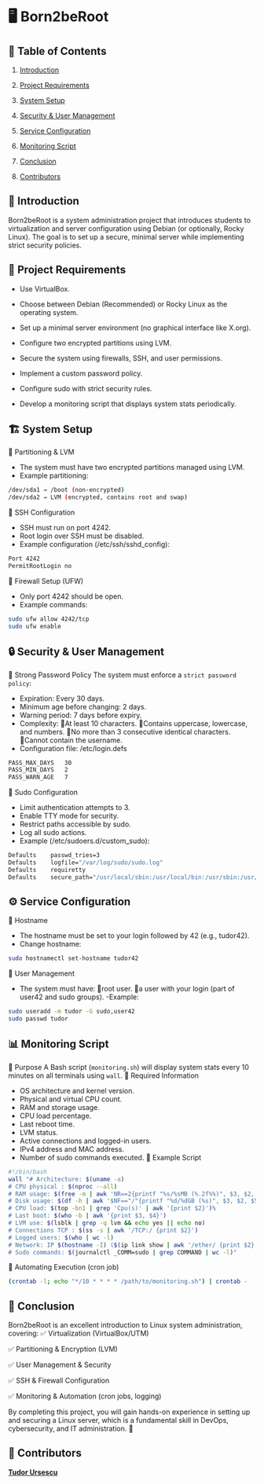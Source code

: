 # 🖥️ Born2beRoot

## 📌 Table of Contents

1. [Introduction](#-introduciton)

2. [Project Requirements](#-project-requirements)

3. [System Setup](#-system-setup)

4. [Security & User Management](#-security-&-user-management)

5. [Service Configuration](#-service-configuration)

6. [Monitoring Script](#-monitoring-script)

7. [Conclusion](#-conclusion)

8. [Contributors](#-contributors)
## 📖 Introduction
Born2beRoot is a system administration project that introduces students to virtualization and server configuration using Debian (or optionally, Rocky Linux). The goal is to set up a secure, minimal server while implementing strict security policies.

## 🔧 Project Requirements
- Use VirtualBox.

- Choose between Debian (Recommended) or Rocky Linux as the operating system.

- Set up a minimal server environment (no graphical interface like X.org).

- Configure two encrypted partitions using LVM.

- Secure the system using firewalls, SSH, and user permissions.

- Implement a custom password policy.

- Configure sudo with strict security rules.

- Develop a monitoring script that displays system stats periodically.

## 🏗️ System Setup

🔹 Partitioning & LVM
- The system must have two encrypted partitions managed using LVM.
- Example partitioning:
```sh
/dev/sda1 → /boot (non-encrypted)
/dev/sda2 → LVM (encrypted, contains root and swap)
```
🔹 SSH Configuration
- SSH must run on port 4242.
- Root login over SSH must be disabled.
- Example configuration (/etc/ssh/sshd_config):
```sh
Port 4242
PermitRootLogin no
```
🔹 Firewall Setup (UFW)
- Only port 4242 should be open.
- Example commands:
```sh
sudo ufw allow 4242/tcp
sudo ufw enable
```
## 🔒 Security & User Management
🔹 Strong Password Policy
The system must enforce a `strict password policy`:
- Expiration: Every 30 days.
- Minimum age before changing: 2 days.
- Warning period: 7 days before expiry.
- Complexity:
    🔺At least 10 characters.
    🔺Contains uppercase, lowercase, and numbers.
    🔺No more than 3 consecutive identical characters.
    🔺Cannot contain the username.
- Configuration file: /etc/login.defs
```sh
PASS_MAX_DAYS   30
PASS_MIN_DAYS   2
PASS_WARN_AGE   7
```
🔹 Sudo Configuration
- Limit authentication attempts to 3.
- Enable TTY mode for security.
- Restrict paths accessible by sudo.
- Log all sudo actions.
- Example (/etc/sudoers.d/custom_sudo):
```sh
Defaults    passwd_tries=3
Defaults    logfile="/var/log/sudo/sudo.log"
Defaults    requiretty
Defaults    secure_path="/usr/local/sbin:/usr/local/bin:/usr/sbin:/usr/bin:/sbin:/bin"
```
## ⚙️ Service Configuration
🔹 Hostname
- The hostname must be set to your login followed by 42 (e.g., tudor42).
- Change hostname:
```sh
sudo hostnamectl set-hostname tudor42
```
🔹 User Management
- The system must have:
    🔺root user.
    🔺a user with your login (part of user42 and sudo groups).
-Example:
```sh
sudo useradd -m tudor -G sudo,user42
sudo passwd tudor
```
## 📊 Monitoring Script
🔹 Purpose
A Bash script (`monitoring.sh`) will display system stats every 10 minutes on all terminals using `wall`.
🔹 Required Information
- OS architecture and kernel version.
- Physical and virtual CPU count.
- RAM and storage usage.
- CPU load percentage.
- Last reboot time.
- LVM status.
- Active connections and logged-in users.
- IPv4 address and MAC address.
- Number of sudo commands executed.
🔹 Example Script
```sh
#!/bin/bash
wall "# Architecture: $(uname -a)
# CPU physical : $(nproc --all)
# RAM usage: $(free -m | awk 'NR==2{printf "%s/%sMB (%.2f%%)", $3, $2, $3*100/$2 }')
# Disk usage: $(df -h | awk '$NF=="/"{printf "%d/%dGB (%s)", $3, $2, $5}')
# CPU load: $(top -bn1 | grep 'Cpu(s)' | awk '{print $2}')%
# Last boot: $(who -b | awk '{print $3, $4}')
# LVM use: $(lsblk | grep -q lvm && echo yes || echo no)
# Connections TCP : $(ss -s | awk '/TCP:/ {print $2}')
# Logged users: $(who | wc -l)
# Network: IP $(hostname -I) ($(ip link show | awk '/ether/ {print $2}'))
# Sudo commands: $(journalctl _COMM=sudo | grep COMMAND | wc -l)"
```
🔹 Automating Execution (cron job)
```sh
(crontab -l; echo "*/10 * * * * /path/to/monitoring.sh") | crontab -
```
## 🎯 Conclusion
Born2beRoot is an excellent introduction to Linux system administration, covering:
✅ Virtualization (VirtualBox/UTM)

✅ Partitioning & Encryption (LVM)

✅ User Management & Security

✅ SSH & Firewall Configuration

✅ Monitoring & Automation (cron jobs, logging)

By completing this project, you will gain hands-on experience in setting up and securing a Linux server, which is a fundamental skill in DevOps, cybersecurity, and IT administration. 🚀


## 👥 Contributors
[**Tudor Ursescu**](https://github.com/Tudor-Ursescu)

